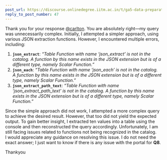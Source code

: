 ```yaml
---
post_url: https://discourse.onlinedegree.iitm.ac.in/t/ga5-data-preparation-discussion-thread-tds-jan-2025/166576/51
reply_to_post_number: 47
---
```

Thank you for your response [@carlton](/u/carlton). You are absolutely right—my query was unnecessarily complex. Initially, I attempted a simpler approach, using various JSON extraction functions. However, I encountered multiple errors, including:

1. **`json_extract`**: *“Table Function with name ‘json\_extract’ is not in the catalog. A function by this name exists in the JSON extension but is of a different type, namely Scalar Function.”*
2. **`json_each`**: *“Table Function with name ‘json\_each’ is not in the catalog. A function by this name exists in the JSON extension but is of a different type, namely Scalar Function.”*
3. **`json_extract_path_text`**: *“Table Function with name ‘json\_extract\_path\_text’ is not in the catalog. A function by this name exists in the JSON extension but is of a different type, namely Scalar Function.”*

Since the simple approach did not work, I attempted a more complex query to achieve the desired result. However, that too did not yield the expected output. To gain better insight, I extracted ten values into a table using the console and then reconstructed the query accordingly. Unfortunately, I am still facing issues related to functions not being recognized in the catalog.  
I would appreciate any guidance on resolving this issue. I do not need the exact answer; I just want to know if there is any issue with the portal for **Q8**.

Thankyou